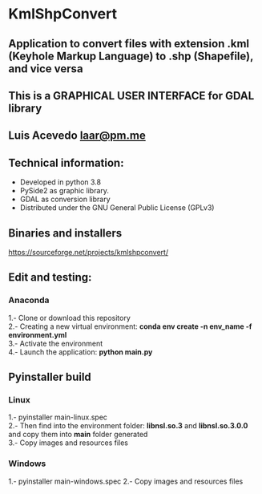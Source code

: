 # KmlShpConvert

## Application to convert files with extension .kml (Keyhole Markup Language) to .shp (Shapefile), and vice versa

## This is a GRAPHICAL USER INTERFACE for GDAL library

## Luis Acevedo  <laar@pm.me>

## Technical information:

- Developed in python 3.8
- PySide2 as graphic library.
- GDAL as conversion library
- Distributed under the GNU General Public License (GPLv3)


## Binaries and installers
https://sourceforge.net/projects/kmlshpconvert/
		
## Edit and testing:
### Anaconda
1.- Clone or download this repository   
2.- Creating a new virtual environment: __conda env create -n env_name -f environment.yml__   
3.- Activate the environment   
4.- Launch the application: __python main.py__   

## Pyinstaller build
### Linux
1.- pyinstaller main-linux.spec   
2.- Then find into the environment folder: __libnsl.so.3__ and __libnsl.so.3.0.0__ and copy them into __main__ folder generated   
3.- Copy images and resources files   

### Windows
1.- pyinstaller main-windows.spec
2.- Copy images and resources files   
